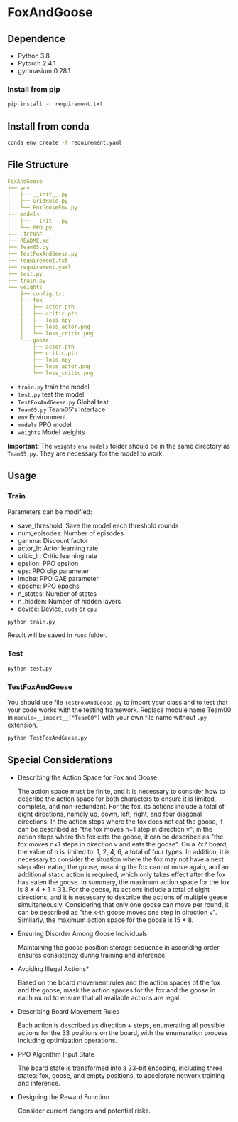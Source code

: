 # FoxAndGoose

## Dependence

- Python 3.8
- Pytorch 2.4.1
- gymnasium 0.28.1

### Install from pip

```bash
pip install -r requirement.txt
```

## Install from conda

```bash
conda env create -f requirement.yaml
```

## File Structure

```yaml
FoxAndGoose
├── env
│   ├── __init__.py
│   ├── GridRule.py
│   └── FoxGooseEnv.py
├── models
│   ├── __init__.py
│   └── PPO.py
├── LICENSE
├── README.md
├── Team05.py
├── TestFoxAndGeese.py
├── requirement.txt
├── requirement.yaml
├── test.py
├── train.py
└── weights
    ├── config.txt
    ├── fox
    │   ├── actor.pth
    │   ├── critic.pth
    │   ├── loss.npy
    │   ├── loss_actor.png
    │   └── loss_critic.png
    └── goose
        ├── actor.pth
        ├── critic.pth
        ├── loss.npy
        ├── loss_actor.png
        └── loss_critic.png
```

- `train.py` train the model
- `test.py` test the model
- `TestFoxAndGeese.py` Global test
- `Team05.py` Team05's Interface
- `env` Environment
- `models` PPO model
- `weights` Model weights

**Important**: The `weights` `env` `models` folder should be in the same directory as `Team05.py`. They are necessary for the model to work.

## Usage

### Train

Parameters can be modified:

- save_threshold: Save the model each threshold rounds
- num_episodes: Number of episodes
- gamma: Discount factor
- actor_lr: Actor learning rate
- critic_lr: Critic learning rate
- epsilon: PPO epsilon
- eps: PPO clip parameter
- lmdba: PPO GAE parameter
- epochs: PPO epochs
- n_states: Number of states
- n_hidden: Number of hidden layers
- device: Device, `cuda` or `cpu`

```bash
python train.py
```

Result will be saved in `runs` folder.

### Test

```bash
python test.py
```

### TestFoxAndGeese

You should use file `TestFoxAndGoose.py` to import your class and to test that your code works with the testing framework. Replace module name Team00 in `module=__import__("Team00")` with your own file name without `.py` extension.

```bash
python TestFoxAndGeese.py
```

## Special Considerations

- Describing the Action Space for Fox and Goose

  The action space must be finite, and it is necessary to consider how to describe the action space for both characters to ensure it is limited, complete, and non-redundant.
  For the fox, its actions include a total of eight directions, namely up, down, left, right, and four diagonal directions. In the action steps where the fox does not eat the goose, it can be described as "the fox moves n=1 step in direction v"; in the action steps where the fox eats the goose, it can be described as "the fox moves n≠1 steps in direction v and eats the goose". On a 7x7 board, the value of n is limited to: 1, 2, 4, 6, a total of four types. In addition, it is necessary to consider the situation where the fox may not have a next step after eating the goose, meaning the fox cannot move again, and an additional static action is required, which only takes effect after the fox has eaten the goose. In summary, the maximum action space for the fox is 8 * 4 + 1 = 33.
  For the goose, its actions include a total of eight directions, and it is necessary to describe the actions of multiple geese simultaneously. Considering that only one goose can move per round, it can be described as "the k-th goose moves one step in direction v". Similarly, the maximum action space for the goose is 15 * 8.

- Ensuring Disorder Among Goose Individuals

  Maintaining the goose position storage sequence in ascending order ensures consistency during training and inference.

- Avoiding Illegal Actions*

  Based on the board movement rules and the action spaces of the fox and the goose, mask the action spaces for the fox and the goose in each round to ensure that all available actions are legal.

- Describing Board Movement Rules

  Each action is described as direction + steps, enumerating all possible actions for the 33 positions on the board, with the enumeration process including optimization operations.

- PPO Algorithm Input State

  The board state is transformed into a 33-bit encoding, including three states: fox, goose, and empty positions, to accelerate network training and inference.

- Designing the Reward Function

  Consider current dangers and potential risks.
